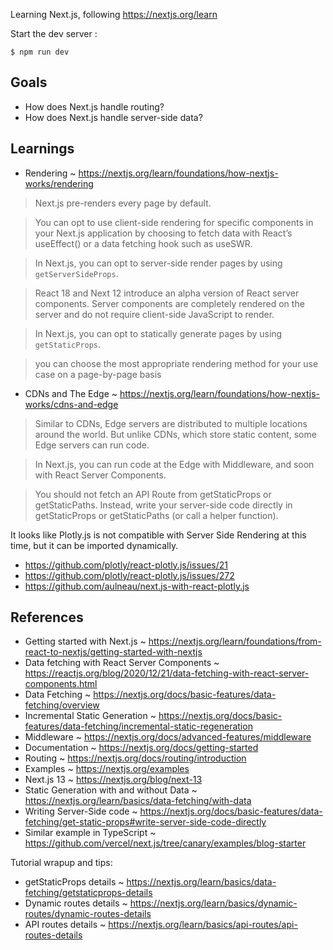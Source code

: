 Learning Next.js, following <https://nextjs.org/learn>

Start the dev server :
```
$ npm run dev
```

## Goals

- How does Next.js handle routing?
- How does Next.js handle server-side data?

## Learnings

- Rendering ~ <https://nextjs.org/learn/foundations/how-nextjs-works/rendering>

> Next.js pre-renders every page by default.

> You can opt to use client-side rendering for specific components in your
> Next.js application by choosing to fetch data with React’s useEffect() or a
> data fetching hook such as useSWR.

> In Next.js, you can opt to server-side render pages by using
> `getServerSideProps`.

> React 18 and Next 12 introduce an alpha version of React server components.
> Server components are completely rendered on the server and do not require
> client-side JavaScript to render.

> In Next.js, you can opt to statically generate pages by using
> `getStaticProps`.

> you can choose the most appropriate rendering method for your use case on a
> page-by-page basis

- CDNs and The Edge ~ <https://nextjs.org/learn/foundations/how-nextjs-works/cdns-and-edge>

> Similar to CDNs, Edge servers are distributed to multiple locations around
> the world. But unlike CDNs, which store static content, some Edge servers can
> run code.

> In Next.js, you can run code at the Edge with Middleware, and soon with React
> Server Components.

> You should not fetch an API Route from getStaticProps or getStaticPaths.
> Instead, write your server-side code directly in getStaticProps or
> getStaticPaths (or call a helper function).

It looks like Plotly.js is not compatible with Server Side Rendering at this
time, but it can be imported dynamically.

- <https://github.com/plotly/react-plotly.js/issues/21>
- <https://github.com/plotly/react-plotly.js/issues/272>
- <https://github.com/aulneau/next.js-with-react-plotly.js>

## References

- Getting started with Next.js ~ <https://nextjs.org/learn/foundations/from-react-to-nextjs/getting-started-with-nextjs>
- Data fetching with React Server Components ~ <https://reactjs.org/blog/2020/12/21/data-fetching-with-react-server-components.html>
- Data Fetching ~ <https://nextjs.org/docs/basic-features/data-fetching/overview>
- Incremental Static Generation ~ <https://nextjs.org/docs/basic-features/data-fetching/incremental-static-regeneration>
- Middleware ~ <https://nextjs.org/docs/advanced-features/middleware>
- Documentation ~ <https://nextjs.org/docs/getting-started>
- Routing ~ <https://nextjs.org/docs/routing/introduction>
- Examples ~ <https://nextjs.org/examples>
- Next.js 13 ~ <https://nextjs.org/blog/next-13>
- Static Generation with and without Data ~ <https://nextjs.org/learn/basics/data-fetching/with-data>
- Writing Server-Side code ~ <https://nextjs.org/docs/basic-features/data-fetching/get-static-props#write-server-side-code-directly>
- Similar example in TypeScript ~ <https://github.com/vercel/next.js/tree/canary/examples/blog-starter>

Tutorial wrapup and tips:

- getStaticProps details ~ <https://nextjs.org/learn/basics/data-fetching/getstaticprops-details>
- Dynamic routes details ~ <https://nextjs.org/learn/basics/dynamic-routes/dynamic-routes-details>
- API routes details ~ <https://nextjs.org/learn/basics/api-routes/api-routes-details>

